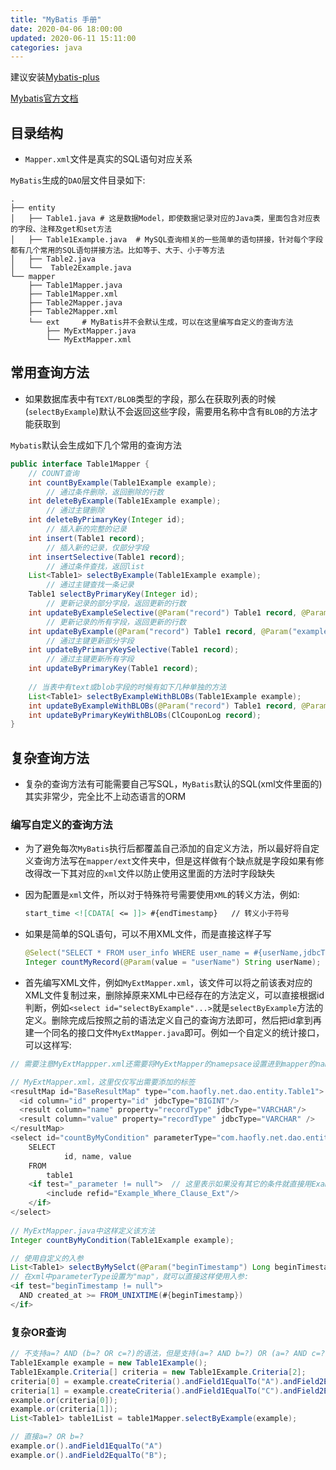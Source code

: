 ```yaml
---
title: "MyBatis 手册"
date: 2020-04-06 18:00:00
updated: 2020-06-11 15:11:00
categories: java
---
```


建议安装[Mybatis-plus](https://github.com/baomidou/mybatis-plus)

[Mybatis官方文档](https://mybatis.org/mybatis-3/zh/)

## 目录结构

- `Mapper.xml`文件是真实的SQL语句对应关系

`MyBatis`生成的`DAO`层文件目录如下:

```shell
.
├── entity
│   ├── Table1.java	# 这是数据Model，即使数据记录对应的Java类，里面包含对应表的字段、注释及get和set方法
│   ├── Table1Example.java	# MySQL查询相关的一些简单的语句拼接，针对每个字段都有几个常用的SQL语句拼接方法。比如等于、大于、小于等方法
│   ├── Table2.java
│   └──  Table2Example.java
└── mapper
    ├── Table1Mapper.java
    ├── Table1Mapper.xml
    ├── Table2Mapper.java
    ├── Table2Mapper.xml
    └── ext		# MyBatis并不会默认生成，可以在这里编写自定义的查询方法
        ├── MyExtMapper.java
        └── MyExtMapper.xml
```

<!--more-->

## 常用查询方法

- 如果数据库表中有`TEXT/BLOB`类型的字段，那么在获取列表的时候(`selectByExample`)默认不会返回这些字段，需要用名称中含有`BLOB`的方法才能获取到

`Mybatis`默认会生成如下几个常用的查询方法

```java
public interface Table1Mapper {
  	// COUNT查询
    int countByExample(Table1Example example);
		// 通过条件删除，返回删除的行数
    int deleteByExample(Table1Example example);
		// 通过主键删除
    int deleteByPrimaryKey(Integer id);
		// 插入新的完整的记录
    int insert(Table1 record);
		// 插入新的记录，仅部分字段
    int insertSelective(Table1 record);
		// 通过条件查找，返回list
    List<Table1> selectByExample(Table1Example example);
		// 通过主键查找一条记录
    Table1 selectByPrimaryKey(Integer id);
		// 更新记录的部分字段，返回更新的行数
    int updateByExampleSelective(@Param("record") Table1 record, @Param("example") Table1Example example);
		// 更新记录的所有字段，返回更新的行数
    int updateByExample(@Param("record") Table1 record, @Param("example") Table1Example example);
		// 通过主键更新部分字段
    int updateByPrimaryKeySelective(Table1 record);
		// 通过主键更新所有字段
    int updateByPrimaryKey(Table1 record);
  
  	// 当表中有text或blob字段的时候有如下几种单独的方法
  	List<Table1> selectByExampleWithBLOBs(Table1Example example);
  	int updateByExampleWithBLOBs(@Param("record") Table1 record, @Param("example") Table1Example example);
    int updateByPrimaryKeyWithBLOBs(ClCouponLog record);
}
```

## 复杂查询方法

- 复杂的查询方法有可能需要自己写SQL，`MyBatis`默认的SQL(xml文件里面的)其实非常少，完全比不上动态语言的ORM

### 编写自定义的查询方法

- 为了避免每次`MyBatis`执行后都覆盖自己添加的自定义方法，所以最好将自定义查询方法写在`mapper/ext`文件夹中，但是这样做有个缺点就是字段如果有修改得改一下其对应的`xml`文件以防止使用这里面的方法时字段缺失

- 因为配置是`xml`文件，所以对于特殊符号需要使用`XML`的转义方法，例如:

  ```xml
  start_time <![CDATA[ <= ]]> #{endTimestamp} 	// 转义小于符号
  ```

- 如果是简单的SQL语句，可以不用XML文件，而是直接这样子写

  ```java
  @Select("SELECT * FROM user_info WHERE user_name = #{userName,jdbcType=VARCHAR}")
  Integer countMyRecord(@Param(value = "userName") String userName);
  ```

- 首先编写XML文件，例如`MyExtMapper.xml`，该文件可以将之前该表对应的XML文件复制过来，删除掉原来XML中已经存在的方法定义，可以直接根据id判断，例如`<select id="selectByExample"...>`就是`selectByExample`方法的定义。删除完成后按照之前的语法定义自己的查询方法即可，然后把id拿到再建一个同名的接口文件`MyExtMapper.java`即可。例如一个自定义的统计接口，可以这样写:

```java
// 需要注意MyExtMappper.xml还需要将MyExtMapper的namepsace设置进到mapper的namespace属性里面去

// MyExtMapper.xml，这里仅仅写出需要添加的标签
<resultMap id="BaseResultMap" type="com.haofly.net.dao.entity.Table1">
  <id column="id" property="id" jdbcType="BIGINT"/>
  <result column="name" property="recordType" jdbcType="VARCHAR"/>
  <result column="value" property="recordType" jdbcType="VARCHAR" />
</resultMap>
<select id="countByMyCondition" parameterType="com.haofly.net.dao.entity.Table1Example" resultMap="BaseResultMap"> // 这里的resultMap时上面定义的返回结构，如果是整形这种可以直接写成resultType="java.lang.Integer"
    SELECT
  			id, name, value
  	FROM 
  		table1
    <if test="_parameter != null">	// 这里表示如果没有其它的条件就直接用Example里面的条件，类似于selectByExample
        <include refid="Example_Where_Clause_Ext"/>
    </if>
</select>
  
// MyExtMapper.java中这样定义该方法
Integer countByMyCondition(Table1Example example);

// 使用自定义的入参
List<Table1> selectByMySelct(@Param("beginTimestamp") Long beginTimestamp, @Param("endTImestamp") Long endTImestamp);
// 在xml中parameterType设置为"map"，就可以直接这样使用入参:
<if test="beginTimestamp != null">
  AND created_at >= FROM_UNIXTIME(#{beginTimestamp})
</if>
```

### 复杂OR查询

```java
// 不支持a=? AND (b=? OR c=?)的语法，但是支持(a=? AND b=?) OR (a=? AND c=?)，例如
Table1Example example = new Table1Example();
Table1Example.Criteria[] criteria = new Table1Example.Criteria[2];
criteria[0] = example.createCriteria().andField1EqualTo("A").andField2EqualTo("B");
criteria[1] = example.createCriteria().andField1EqualTo("C").andField2EqualTo("D");
example.or(criteria[0]);
example.or(criteria[1]);
List<Table1> table1List = table1Mapper.selectByExample(example);

// 直接a=? OR b=?
example.or().andField1EqualTo("A")
example.or().andField2EqualTo("B");
```
